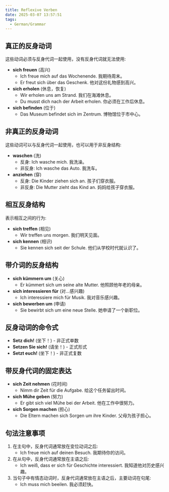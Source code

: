 ```yaml
---
title: Reflexive Verben
date: 2025-03-07 13:57:51
tags: 
  - German/Grammar
---
```


## 真正的反身动词

这些动词必须与反身代词一起使用，没有反身代词就无法使用:

- **sich freuen** (高兴)
	- Ich freue mich auf das Wochenende. 我期待周末。
	- Er freut sich über das Geschenk. 他对这份礼物感到高兴。
- **sich erholen** (休息，恢复)
	- Wir erholen uns am Strand. 我们在海滩休息。
	- Du musst dich nach der Arbeit erholen. 你必须在工作后休息。
- **sich befinden** (位于)
	- Das Museum befindet sich im Zentrum. 博物馆位于市中心。

## 非真正的反身动词

这些动词可以与反身代词一起使用，也可以用于非反身结构:

- **waschen** (洗)
	- 反身: Ich wasche mich. 我洗澡。
	- 非反身: Ich wasche das Auto. 我洗车。
- **anziehen** (穿)
	- 反身: Die Kinder ziehen sich an. 孩子们穿衣服。
	- 非反身: Die Mutter zieht das Kind an. 妈妈给孩子穿衣服。

## 相互反身结构

表示相互之间的行为:

- **sich treffen** (相见)
	- Wir treffen uns morgen. 我们明天见面。
- **sich kennen** (相识)
	- Sie kennen sich seit der Schule. 他们从学校时代就认识了。

## 带介词的反身结构

- **sich kümmern um** (关心)
	- Er kümmert sich um seine alte Mutter. 他照顾他年老的母亲。
- **sich interessieren für** (对…感兴趣)
	- Ich interessiere mich für Musik. 我对音乐感兴趣。
- **sich bewerben um** (申请)
	- Sie bewirbt sich um eine neue Stelle. 她申请了一个新职位。

## 反身动词的命令式

- **Setz dich!** (坐下！) - 非正式单数
- **Setzen Sie sich!** (请坐！) - 正式形式
- **Setzt euch!** (坐下！) - 非正式复数

## 带反身代词的固定表达

- **sich Zeit nehmen** (花时间)
	- Nimm dir Zeit für die Aufgabe. 给这个任务留出时间。
- **sich Mühe geben** (努力)
	- Er gibt sich viel Mühe bei der Arbeit. 他在工作中很努力。
- **sich Sorgen machen** (担心)
	- Die Eltern machen sich Sorgen um ihre Kinder. 父母为孩子担心。

## 句法注意事项

1. 在主句中，反身代词通常放在变位动词之后:
	- Ich freue mich auf deinen Besuch. 我期待你的访问。
2. 在从句中，反身代词通常放在主语之后:
	- Ich weiß, dass er sich für Geschichte interessiert. 我知道他对历史感兴趣。
3. 当句子中有情态动词时，反身代词通常放在主语之后，主要动词在句尾:
	- Ich muss mich beeilen. 我必须赶快。
